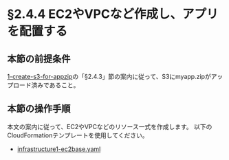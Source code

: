 # §2.4.4 EC2やVPCなど作成し、アプリを配置する

## 本節の前提条件

[1-create-s3-for-appzip](./infrastructure/cloudformation/1-create-s3-for-appzip/README.md)の「§2.4.3」節の案内に従って、S3にmyapp.zipがアップロード済みであること。


## 本節の操作手順

本文の案内に従って、EC2やVPCなどのリソース一式を作成します。
以下のCloudFormationテンプレートを使用してください。

* [infrastructure1-ec2base.yaml](./infrastructure1-ec2base.yaml)




